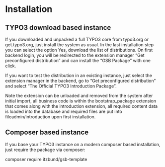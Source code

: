# Installation
## TYPO3 download based instance
If you downloaded and unpacked a full TYPO3 core from typo3.org or get.typo3.org, just install the system as usual. In the last installation step you can select the option Yes, download the list of distributions. On first backend login, you will be redirected to the extension manager “Get preconfigured distribution” and can install the “GSB Package” with one click.

If you want to test the distribution in an existing instance, just select the extension manager in the backend, go to “Get preconfigured distribution” and select “The Official TYPO3 Introduction Package”.

Note the extension can be unloaded and removed from the system after initial import, all business code is within the bootstrap_package extension that comes along with the introduction extension, all required content data is loaded into the database and required files are put into fileadmin/introduction upon first installation.

## Composer based instance
If you base your TYPO3 instance on a modern composer based installation, just require the package via composer:

composer require itzbund/gsb-template
